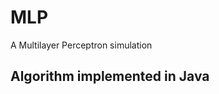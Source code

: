 MLP
====
A Multilayer Perceptron simulation

Algorithm implemented in Java
-----------------------------


